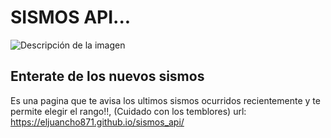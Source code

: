 # SISMOS API...

![Descripción de la imagen](https://images.vexels.com/media/users/3/157970/isolated/preview/c156b4270aea292b9b335dd463ea17eb-icono-de-planeta-tierra-icono-de-tierra.png)

## Enterate de los nuevos sismos
Es una pagina que te avisa los ultimos sismos ocurridos recientemente y te permite elegir el rango!!, (Cuidado con los temblores)
url: https://eljuancho871.github.io/sismos_api/
